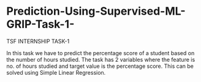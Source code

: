 # Prediction-Using-Supervised-ML-GRIP-Task-1-
TSF INTERNSHIP TASK-1

In this task we have to predict the percentage score of a student based on the number of hours studied. The task has 2 variables where the feature is no. of hours studied and target value is the percentage score. This can be solved using Simple Linear Regression.
